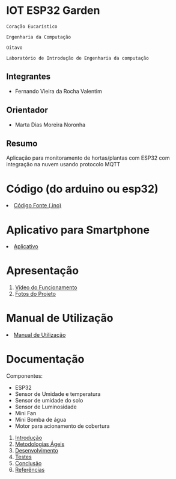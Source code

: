# IOT ESP32 Garden

`Coração Eucarístico`

`Engenharia da Computação`

`Oitavo`

`Laboratório de Introdução de Engenharia da computação`


## Integrantes

* Fernando Vieira da Rocha Valentim

## Orientador

* Marta Dias Moreira Noronha 

## Resumo

Aplicação para monitoramento de hortas/plantas com ESP32 com integração na nuvem usando protocolo MQTT

# Código (do arduino ou esp32)

<li><a href="Codigo/README.md"> Código Fonte (.ino)</a></li>

# Aplicativo para Smartphone

<li><a href="App/README.md"> Aplicativo </a></li>

# Apresentação

<ol>
<li><a href="Apresentacao/README.md"> Vídeo do Funcionamento</a></li>
<li><a href="Apresentacao/README.md"> Fotos do Projeto</a></li>
</ol>

# Manual de Utilização

<li><a href="Manual/manual de utilização.md"> Manual de Utilização</a></li>


# Documentação
Componentes:
- ESP32
- Sensor de Umidade e temperatura
- Sensor de umidade do solo
- Sensor de Luminosidade
- Mini Fan
- Mini Bomba de água 
- Motor para acionamento de cobertura

<ol>
<li><a href="Documentacao/01-Introducão.md"> Introdução</a></li>
<li><a href="Documentacao/02-Metodologias Ágeis.md"> Metodologias Ágeis</a></li>
<li><a href="Documentacao/03-Desenvolvimento.md"> Desenvolvimento </a></li>
<li><a href="Documentacao/04-Testes.md"> Testes </a></li>
<li><a href="Documentacao/05-Conclusão.md"> Conclusão </a></li>
<li><a href="Documentacao/06-Referências.md"> Referências </a></li>
</ol>

